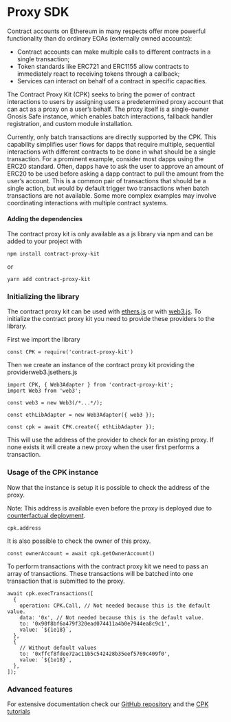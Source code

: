 # Proxy SDK

Contract accounts on Ethereum in many respects offer more powerful functionality than do ordinary EOAs (externally owned accounts):

* Contract accounts can make multiple calls to different contracts in a single transaction;
* Token standards like ERC721 and ERC1155 allow contracts to immediately react to receiving tokens through a callback;
* Services can interact on behalf of a contract in specific capacities.

The Contract Proxy Kit (CPK) seeks to bring the power of contract interactions to users by assigning users a predetermined proxy account that can act as a proxy on a user’s behalf. The proxy itself is a single-owner Gnosis Safe instance, which enables batch interactions, fallback handler registration, and custom module installation.

Currently, only batch transactions are directly supported by the CPK. This capability simplifies user flows for dapps that require multiple, sequential interactions with different contracts to be done in what should be a single transaction. For a prominent example, consider most dapps using the ERC20 standard. Often, dapps have to ask the user to approve an amount of ERC20 to be used before asking a dapp contract to pull the amount from the user’s account. This is a common pair of transactions that should be a single action, but would by default trigger two transactions when batch transactions are not available. Some more complex examples may involve coordinating interactions with multiple contract systems.

#### Adding the dependencies

The contract proxy kit is only available as a js library via npm and can be added to your project with

`npm install contract-proxy-kit`

or

`yarn add contract-proxy-kit`

### Initializing the library

The contract proxy kit can be used with [ethers.js](https://github.com/ethers-io/ethers.js/) or with [web3.js](https://github.com/ethereum/web3.js/). To initialize the contract proxy kit you need to provide these providers to the library.

First we import the library

```
const CPK = require('contract-proxy-kit')
```

Then we create an instance of the contract proxy kit providing the providerweb3.jsethers.js

```
import CPK, { Web3Adapter } from 'contract-proxy-kit';
import Web3 from 'web3';

const web3 = new Web3(/*...*/);

const ethLibAdapter = new Web3Adapter({ web3 });

const cpk = await CPK.create({ ethLibAdapter });
```

This will use the address of the provider to check for an existing proxy. If none exists it will create a new proxy when the user first performs a transaction.

### Usage of the CPK instance

Now that the instance is setup it is possible to check the address of the proxy.

Note: This address is available even before the proxy is deployed due to [counterfactual deployment](https://docs.gnosis.io/safe/docs/contracts\_deployment).

```
cpk.address
```

It is also possible to check the owner of this proxy.

```
const ownerAccount = await cpk.getOwnerAccount()
```

To perform transactions with the contract proxy kit we need to pass an array of transactions. These transactions will be batched into one transaction that is submitted to the proxy.

```
await cpk.execTransactions([
  {
    operation: CPK.Call, // Not needed because this is the default value.
    data: '0x', // Not needed because this is the default value.
    to: '0x90f8bf6a479f320ead074411a4b0e7944ea8c9c1',
    value: `${1e18}`,
  },
  {
    // Without default values
    to: '0xffcf8fdee72ac11b5c542428b35eef5769c409f0',
    value: `${1e18}`,
  },
]);
```

### Advanced features

For extensive documentation check our [GitHub repository](https://github.com/gnosis/contract-proxy-kit) and the [CPK tutorials](https://docs.gnosis.io/safe/docs/sdks\_tutorials)
